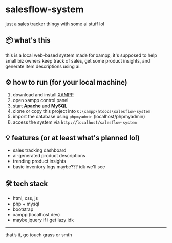 # salesflow-system

just a sales tracker thingy with some ai stuff lol

## 📦 what's this

this is a local web-based system made for xampp, it's supposed to help small biz owners keep track of sales, get some product insights, and generate item descriptions using ai.

## ⚙️ how to run (for your local machine)

1. download and install [XAMPP](https://www.apachefriends.org/index.html)
2. open xampp control panel
3. start **Apache** and **MySQL**
4. clone or copy this project into `C:\xampp\htdocs\salesflow-system`
5. import the database using `phpmyadmin` (localhost/phpmyadmin)
6. access the system via `http://localhost/salesflow-system`

## 💡 features (or at least what's planned lol)

- sales tracking dashboard  
- ai-generated product descriptions  
- trending product insights  
- basic inventory logs maybe??? idk we'll see  

## 🛠️ tech stack

- html, css, js  
- php + mysql  
- bootstrap  
- xampp (localhost dev)  
- maybe jquery if i get lazy idk

---

that’s it, go touch grass or smth
